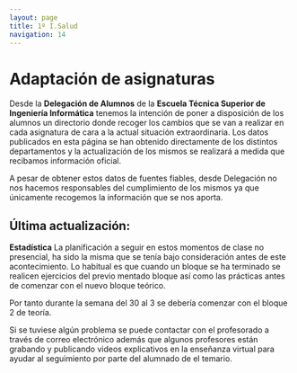 ```yaml
---
layout: page
title: 1º I.Salud
navigation: 14
---
```


# Adaptación de asignaturas

Desde la **Delegación de Alumnos** de la **Escuela Técnica Superior de Ingeniería Informática** tenemos la intención de poner a disposición de los alumnos un directorio donde recoger los cambios que se van a realizar en cada asignatura de cara a la actual situación extraordinaria.
Los datos publicados en esta página se han obtenido directamente de los distintos departamentos y la actualización de los mismos se realizará a medida que recibamos información oficial. 

A pesar de obtener estos datos de fuentes fiables, desde Delegación no nos hacemos responsables del cumplimiento de los mismos ya que únicamente recogemos la información que se nos aporta.

## Última actualización: 
**Estadística**
La planificación a seguir en estos momentos de clase no presencial, ha sido la misma que se tenía bajo consideración antes de este acontecimiento. Lo habitual es que cuando un bloque se ha terminado se realicen ejercicios del previo mentado bloque así como las prácticas antes de comenzar con el nuevo bloque teórico.

Por tanto durante la semana del 30 al 3 se debería comenzar con el bloque 2 de teoría.

Si se tuviese algún problema se puede contactar con el profesorado a través de correo electrónico además que algunos profesores están grabando y publicando videos explicativos en la enseñanza virtual para ayudar al seguimiento por parte del alumnado de el temario.
